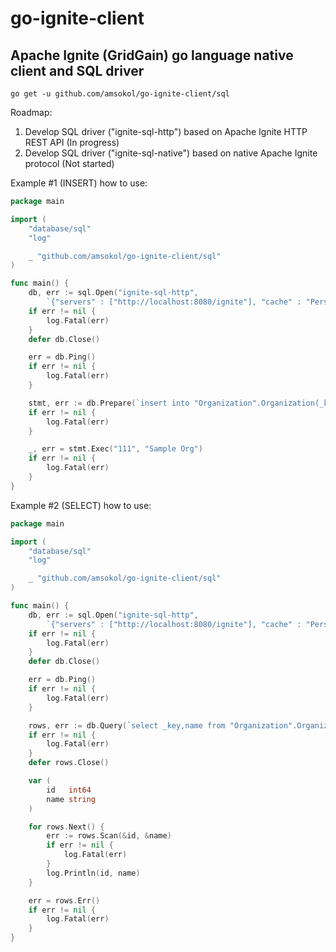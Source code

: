 # go-ignite-client
## Apache Ignite (GridGain) go language native client and SQL driver
```
go get -u github.com/amsokol/go-ignite-client/sql
```

Roadmap:
1. Develop SQL driver ("ignite-sql-http") based on Apache Ignite HTTP REST API (In progress)
2. Develop SQL driver ("ignite-sql-native") based on native Apache Ignite protocol (Not started)

Example #1 (INSERT) how to use:
```go
package main

import (
	"database/sql"
	"log"

	_ "github.com/amsokol/go-ignite-client/sql"
)

func main() {
	db, err := sql.Open("ignite-sql-http",
		`{"servers" : ["http://localhost:8080/ignite"], "cache" : "Person"}`)
	if err != nil {
		log.Fatal(err)
	}
	defer db.Close()

	err = db.Ping()
	if err != nil {
		log.Fatal(err)
	}

	stmt, err := db.Prepare(`insert into "Organization".Organization(_key, name) values(?, ?)`)
	if err != nil {
		log.Fatal(err)
	}

	_, err = stmt.Exec("111", "Sample Org")
	if err != nil {
		log.Fatal(err)
	}
}
```

Example #2 (SELECT) how to use:
```go
package main

import (
	"database/sql"
	"log"

	_ "github.com/amsokol/go-ignite-client/sql"
)

func main() {
	db, err := sql.Open("ignite-sql-http",
		`{"servers" : ["http://localhost:8080/ignite"], "cache" : "Person", "pageSize" : 10}`)
	if err != nil {
		log.Fatal(err)
	}
	defer db.Close()

	err = db.Ping()
	if err != nil {
		log.Fatal(err)
	}

	rows, err := db.Query(`select _key,name from "Organization".Organization`)
	if err != nil {
		log.Fatal(err)
	}
	defer rows.Close()

	var (
		id   int64
		name string
	)

	for rows.Next() {
		err := rows.Scan(&id, &name)
		if err != nil {
			log.Fatal(err)
		}
		log.Println(id, name)
	}

	err = rows.Err()
	if err != nil {
		log.Fatal(err)
	}
}
```
